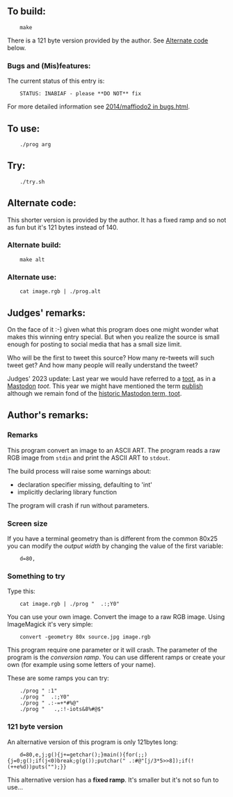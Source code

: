## To build:

``` <!---sh-->
    make
```

There is a 121 byte version provided by the author. See [Alternate
code](#alternate-code) below.


### Bugs and (Mis)features:

The current status of this entry is:

```
    STATUS: INABIAF - please **DO NOT** fix
```

For more detailed information see [2014/maffiodo2 in bugs.html](../../bugs.html#2014_maffiodo2).


## To use:

``` <!---sh-->
    ./prog arg
```


## Try:

``` <!---sh-->
    ./try.sh
```


## Alternate code:

This shorter version is provided by the author. It has a fixed ramp and so not
as fun but it's 121 bytes instead of 140.


### Alternate build:

``` <!---sh-->
    make alt
```


### Alternate use:

``` <!---sh-->
    cat image.rgb | ./prog.alt
```


## Judges' remarks:

On the face of it :-) given what this program does one might wonder what makes
this winning entry special.  But when you realize the source is small enough for posting
to social media that has a small size limit.

Who will be the first to tweet this source?  How many re-tweets will such tweet
get?  And how many people will really understand the tweet?

Judges' 2023 update: Last year we would have referred to a
[toot](https://en.wikipedia.org/wiki/Mastodon_&#x28;social_network&#x29;#Comparison_to_Twitter),
as in a [Mastodon](https://fosstodon.org/@ioccc) *toot*.
This year we might have mentioned the term
[publish](https://www.itechpost.com/articles/115087/20221116/mastodon-officially-replaced-toot-publish.htm)
although we remain fond of the
[historic Mastodon term, toot](https://gizmodo.com/mastodon-toot-retired-twitter-tweet-equivalent-1849786221).


## Author's remarks:

### Remarks

This program convert an image to an ASCII ART. The program reads a raw RGB image
from `stdin` and print the ASCII ART to `stdout`.

The build process will raise some warnings about:

- declaration specifier missing, defaulting to 'int'
- implicitly declaring library function

The program will crash if run without parameters.


### Screen size

If you have a terminal geometry than is different from the common 80x25 you can
modify the *output width* by changing the value of the first variable:

``` <!---c-->
    d=80,
```

### Something to try

Type this:

``` <!---sh-->
    cat image.rgb | ./prog "  .:;Y0"
```

You can use your own image. Convert the image to a raw RGB image. Using
ImageMagick it's very simple:

``` <!---sh-->
    convert -geometry 80x source.jpg image.rgb
```

This program require one parameter or it will crash. The parameter of the
program is the *conversion ramp*. You can use different ramps or create your own
(for example using some letters of your name).

These are some ramps you can try:

``` <!---sh-->
    ./prog " :1"
    ./prog "  .:;Y0"
    ./prog " .:-=+*#%@"
    ./prog "   .,:!-iots&8%#@$"
```

### 121 byte version

An alternative version of this program is only 121bytes long:

``` <!---c-->
    d=80,e,j;g(){j+=getchar();}main(){for(;;){j=0;g();if(j<0)break;g(g());putchar(" .:#@"[j/3*5>>8]);if(!(++e%d))puts("");}}
```

This alternative version has a **fixed ramp**. It's smaller but it's not so fun to use...


<!--

    Copyright © 1984-2024 by Landon Curt Noll. All Rights Reserved.

    You are free to share and adapt this file under the terms of this license:

        Creative Commons Attribution-ShareAlike 4.0 International (CC BY-SA 4.0)

    For more information, see:

        https://creativecommons.org/licenses/by-sa/4.0/

-->
